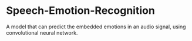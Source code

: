 # Speech-Emotion-Recognition
A model that can predict the embedded emotions in an audio signal, using convolutional neural network.
